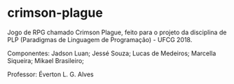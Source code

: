 # crimson-plague
Jogo de RPG chamado Crimson Plague, feito para o projeto da disciplina de PLP (Paradigmas de Linguagem de Programação) - UFCG 2018.

Componentes:
Jadson Luan;
Jessé Souza;
Lucas de Medeiros;
Marcella Siqueira;
Mikael Brasileiro;

Professor: Éverton L. G. Alves

